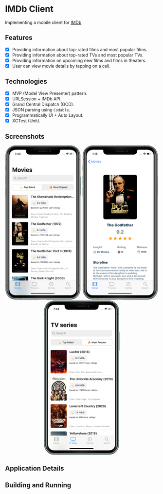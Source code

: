 # IMDb Client
Implementing a mobile client for [IMDb](https://www.imdb.com/).

## Features
- [x] Providing information about top-rated films and most popular films.
- [x] Providing information about top-rated TVs and most popular TVs.
- [x] Providing information on upcoming new films and films in theaters.
- [x] User can view movie details by tapping on a cell.

## Technologies
- [x] MVP (Model View Presenter) pattern.
- [x] URLSession + IMDb API.
- [x] Grand Central Dispatch (GCD).
- [x] JSON parsing using `Codable`.
- [x] Programmatically UI + Auto Layout.
- [x] XCTest (Unit).

## Screenshots
<p align="center">
  <img src = "https://github.com/MalyshevMaksim/IMDbClient/raw/master/img/Movies.png" width="250"/>
  <img src = "https://github.com/MalyshevMaksim/IMDbClient/raw/master/img/DetailMovie.png" width="250"/>
  <img src = "https://github.com/MalyshevMaksim/IMDbClient/raw/master/img/TVs.png" width="250"/>
</p>

## Application Details

## Building and Running
